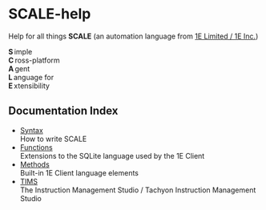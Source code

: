# SCALE-help
Help for all things **SCALE** (an automation language from [1E Limited / 1E Inc.](https://www.1e.com))

**S**&#8239;imple<br>
**C**&#8239;ross-platform<br>
**A**&#8239;gent<br>
**L**&#8239;anguage for<br>
**E**&#8239;xtensibility<br>

## Documentation Index

- [Syntax](./README_Syntax.md)  
How to write SCALE
- [Functions](./Functions/README_Functions.md)  
Extensions to the SQLite language used by the 1E Client
- [Methods](./Methods/README_Methods.md)  
Built-in 1E Client language elements
- [TIMS](./TIMS/README_TIMS.md)  
The Instruction Management Studio / Tachyon Instruction Management Studio
